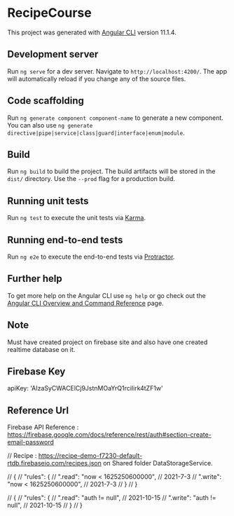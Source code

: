# RecipeCourse

This project was generated with [Angular CLI](https://github.com/angular/angular-cli) version 11.1.4.

## Development server

Run `ng serve` for a dev server. Navigate to `http://localhost:4200/`. The app will automatically reload if you change any of the source files.

## Code scaffolding

Run `ng generate component component-name` to generate a new component. You can also use `ng generate directive|pipe|service|class|guard|interface|enum|module`.

## Build

Run `ng build` to build the project. The build artifacts will be stored in the `dist/` directory. Use the `--prod` flag for a production build.

## Running unit tests

Run `ng test` to execute the unit tests via [Karma](https://karma-runner.github.io).

## Running end-to-end tests

Run `ng e2e` to execute the end-to-end tests via [Protractor](http://www.protractortest.org/).

## Further help

To get more help on the Angular CLI use `ng help` or go check out the [Angular CLI Overview and Command Reference](https://angular.io/cli) page.

## Note

Must have created project on firebase site and also have one created realtime database on it.

## Firebase Key

apiKey: 'AIzaSyCWACElCj9JstnMOaYrQ1rciIirk4tZF1w'
## Reference Url

Firebase API Reference : https://firebase.google.com/docs/reference/rest/auth#section-create-email-password

// Recipe : https://recipe-demo-f7230-default-rtdb.firebaseio.com/recipes.json  on Shared folder DataStorageService.

// {
//   "rules": {
//     ".read": "now < 1625250600000",  // 2021-7-3
//     ".write": "now < 1625250600000",  // 2021-7-3
//   }
// }


// {
//   "rules": {
//     ".read": "auth != null",  // 2021-10-15
//     ".write": "auth != null",  // 2021-10-15
//   }
// }

